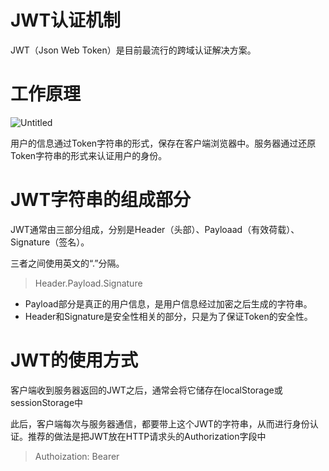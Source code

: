 # JWT认证机制

JWT（Json Web Token）是目前最流行的跨域认证解决方案。

# 工作原理

![Untitled](JWT%E8%AE%A4%E8%AF%81%E6%9C%BA%E5%88%B6%20fcedcf5928524ce2ad630ce172a75316/Untitled.png)

用户的信息通过Token字符串的形式，保存在客户端浏览器中。服务器通过还原Token字符串的形式来认证用户的身份。

# JWT字符串的组成部分

JWT通常由三部分组成，分别是Header（头部）、Payloaad（有效荷载）、Signature（签名）。

三者之间使用英文的“.”分隔。

> Header.Payload.Signature
> 
- Payload部分是真正的用户信息，是用户信息经过加密之后生成的字符串。
- Header和Signature是安全性相关的部分，只是为了保证Token的安全性。

# JWT的使用方式

客户端收到服务器返回的JWT之后，通常会将它储存在localStorage或sessionStorage中

此后，客户端每次与服务器通信，都要带上这个JWT的字符串，从而进行身份认证。推荐的做法是把JWT放在HTTP请求头的Authorization字段中

> Authoization: Bearer<token>
>
